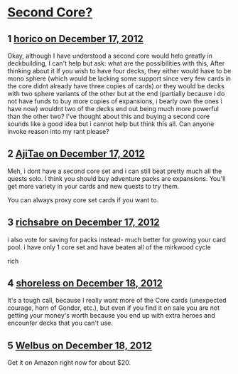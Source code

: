 # [Second Core?](https://community.fantasyflightgames.com/topic/75776-second-core/)

## 1 [horico on December 17, 2012](https://community.fantasyflightgames.com/topic/75776-second-core/?do=findComment&comment=735420)

Okay, although I have understood a second core would helo greatly in deckbuilding, I can't help but ask:
what are the possibilities with this, After thinking about it If you wish to have four decks, they either would have to be mono sphere (which would be lacking some support since very few cards in the core didnt already have three copies of cards) or they would be decks with two sphere variants of the other but at the end (partially because i do not have funds to buy more copies of expansions, i bearly own the ones i have now) wouldnt two of the decks end out being much more powerful than the other two? I've thought about this and buying a second core sounds like a good idea but i cannot help but think this all.
Can anyone invoke reason into my rant please?

## 2 [AjiTae on December 17, 2012](https://community.fantasyflightgames.com/topic/75776-second-core/?do=findComment&comment=735433)

Meh, i dont have a second core set and i can still beat pretty much all the quests solo. I think you should buy adventure packs are expansions. You'll get more variety in your cards and new quests to try them.

You can always proxy core set cards if you want to.

## 3 [richsabre on December 17, 2012](https://community.fantasyflightgames.com/topic/75776-second-core/?do=findComment&comment=735444)

i also vote for saving for packs instead- much better for growing your card pool. i have only 1 core set and have beaten all of the mirkwood cycle

rich

## 4 [shoreless on December 18, 2012](https://community.fantasyflightgames.com/topic/75776-second-core/?do=findComment&comment=735665)

It's a tough call, because I really want more of the Core cards (unexpected courage, horn of Gondor, etc.), but even if you find it on sale you are not getting your money's worth because you end up with extra heroes and encounter decks that you can't use. 

## 5 [Welbus on December 18, 2012](https://community.fantasyflightgames.com/topic/75776-second-core/?do=findComment&comment=735753)

Get it on Amazon right now for about $20.

